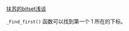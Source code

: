 [扶苏的bitset浅谈](https://www.luogu.com.cn/blog/fusu2333/fu-su-di-bitset-qian-tan#)

`_Find_first()` 函数可以找到第一个 $1$ 所在的下标。